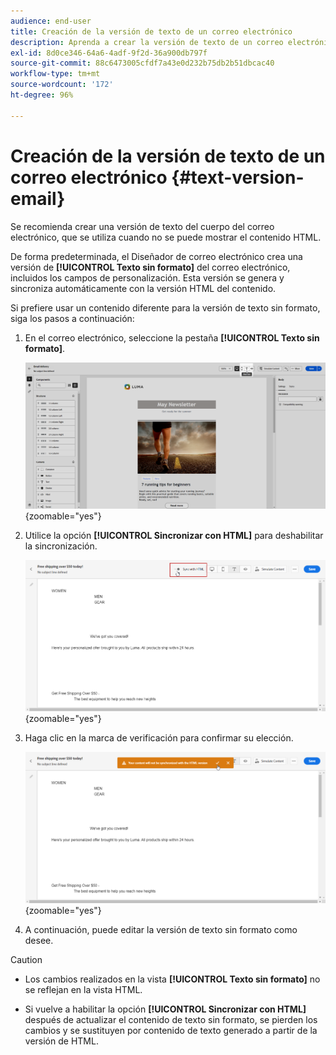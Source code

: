 ```yaml
---
audience: end-user
title: Creación de la versión de texto de un correo electrónico
description: Aprenda a crear la versión de texto de un correo electrónico
exl-id: 8d0ce346-64a6-4adf-9f2d-36a900db797f
source-git-commit: 88c6473005cfdf7a43e0d232b75db2b51dbcac40
workflow-type: tm+mt
source-wordcount: '172'
ht-degree: 96%

---
```


# Creación de la versión de texto de un correo electrónico {#text-version-email}

Se recomienda crear una versión de texto del cuerpo del correo electrónico, que se utiliza cuando no se puede mostrar el contenido HTML.

De forma predeterminada, el Diseñador de correo electrónico crea una versión de **[!UICONTROL Texto sin formato]** del correo electrónico, incluidos los campos de personalización. Esta versión se genera y sincroniza automáticamente con la versión HTML del contenido.

Si prefiere usar un contenido diferente para la versión de texto sin formato, siga los pasos a continuación:

1. En el correo electrónico, seleccione la pestaña **[!UICONTROL Texto sin formato]**.

   ![](assets/text_version_3.png){zoomable=&quot;yes&quot;}

1. Utilice la opción **[!UICONTROL Sincronizar con HTML]** para deshabilitar la sincronización.

   ![](assets/text_version_1.png){zoomable=&quot;yes&quot;}

1. Haga clic en la marca de verificación para confirmar su elección.

   ![](assets/text_version_2.png){zoomable=&quot;yes&quot;}

1. A continuación, puede editar la versión de texto sin formato como desee.

>[!CAUTION]
>
>* Los cambios realizados en la vista **[!UICONTROL Texto sin formato]** no se reflejan en la vista HTML.
>
>* Si vuelve a habilitar la opción **[!UICONTROL Sincronizar con HTML]** después de actualizar el contenido de texto sin formato, se pierden los cambios y se sustituyen por contenido de texto generado a partir de la versión de HTML.

